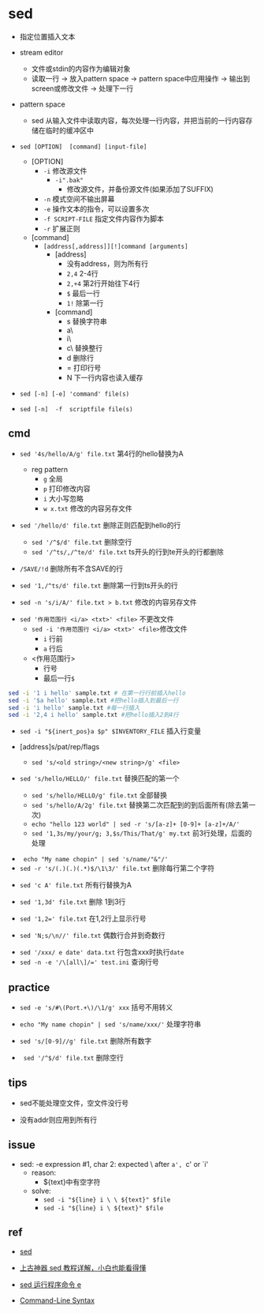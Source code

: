 # sed

+ 指定位置插入文本

+ stream editor
    + 文件或stdin的内容作为编辑对象
    + 读取一行 -> 放入pattern space -> pattern space中应用操作 -> 输出到screen或修改文件 -> 处理下一行

+ pattern space
    + sed 从输入文件中读取内容，每次处理一行内容，并把当前的一行内容存储在临时的缓冲区中

+ `sed [OPTION]  [command] [input-file]`
    + [OPTION]
        + `-i` 修改源文件
            + `-i".bak"`
                + 修改源文件，并备份源文件(如果添加了SUFFIX)
        + `-n` 模式空间不输出屏幕
        + `-e` 操作文本的指令，可以设置多次
        + `-f SCRIPT-FILE` 指定文件内容作为脚本
        + `-r` 扩展正则
    + [command]
        + `[address[,address]][!]command [arguments]`
            + [address]
                + 没有address，则为所有行
                + `2,4` 2-4行
                + `2,+4` 第2行开始往下4行
                + `$` 最后一行
                + `1!` 除第一行
            + [command]
                + s 替换字符串
                + a\
                + i\
                + c\ 替换整行
                + d 删除行
                + = 打印行号
                + N 下一行内容也读入缓存

+ `sed [-n] [-e] 'command' file(s)`
+ `sed [-n]  -f  scriptfile file(s)`

## cmd
<!-- [地址1, 地址2] -->
+ `sed '4s/hello/A/g' file.txt` 第4行的hello替换为A
    + reg pattern
        + `g` 全局
        + `p` 打印修改内容
        + `i` 大小写忽略
        + `w x.txt` 修改的内容另存文件

+ `sed '/hello/d' file.txt` 删除正则匹配到hello的行
    + `sed '/^$/d' file.txt` 删除空行
    + `sed '/^ts/,/^te/d' file.txt` ts开头的行到te开头的行都删除

+ `/SAVE/!d` 删除所有不含SAVE的行

+ `sed '1,/^ts/d' file.txt` 删除第一行到ts开头的行

+ `sed -n 's/i/A/' file.txt > b.txt` 修改的内容另存文件

<!-- a i -->
+ `sed '作用范围行 <i/a> <txt>' <file>` 不更改文件
    + `sed -i '作用范围行 <i/a> <txt>' <file>`修改文件
        + `i` 行前
        + `a` 行后
    + <作用范围行>
        + 行号
        + 最后一行`$`
```sh
sed -i '1 i hello' sample.txt # 在第一行行前插入hello
sed -i '$a hello' sample.txt #把hello插入到最后一行
sed -i 'i hello' sample.txt #每一行插入
sed -i '2,4 i hello' sample.txt #把hello插入2到4行
```
+ `sed -i "${inert_pos}a $p" $INVENTORY_FILE` 插入行变量

<!-- s -->

+ [address]s/pat/rep/flags
    + `sed 's/<old string>/<new string>/g' <file>`

+ `sed 's/hello/HELLO/' file.txt` 替换匹配的第一个
    + `sed 's/hello/HELLO/g' file.txt` 全部替换
    + `sed 's/hello/A/2g' file.txt` 替换第二次匹配到的到后面所有(除去第一次)
    + `echo "hello 123 world" | sed -r 's/[a-z]+ [0-9]+ [a-z]+/A/'`
    + `sed '1,3s/my/your/g; 3,$s/This/That/g' my.txt` 前3行处理，后面的处理

<!-- 引用匹配的变量 -->
+ ` echo "My name chopin" | sed 's/name/"&"/'` 
+ `sed -r 's/(.)(.)(.*)$/\1\3/' file.txt` 删除每行第二个字符

<!-- c -->
+ `sed 'c A' file.txt` 所有行替换为A

<!-- d -->
+ `sed '1,3d' file.txt` 删除 1到3行

<!-- = -->
+ `sed '1,2=' file.txt` 在1,2行上显示行号

<!-- N -->
+ `sed 'N;s/\n//' file.txt` 偶数行合并到奇数行

<!-- e -->
+ `sed '/xxx/ e date' data.txt` 行包含xxx时执行`date`
+ `sed -n -e '/\[all\]/=' test.ini` 查询行号


## practice

+ `sed -e 's/#\(Port.+\)/\1/g' xxx` 括号不用转义

+ `echo "My name chopin" | sed 's/name/xxx/'` 处理字符串

+ `sed 's/[0-9]//g' file.txt` 删除所有数字

+ ` sed '/^$/d' file.txt` 删除空行

## tips
+ sed不能处理空文件，空文件没行号

+ 没有addr则应用到所有行




## issue
+ sed: -e expression #1, char 2: expected \ after `a', `c' or `i'
    + reason:
        + ${text}中有空字符
    + solve: 
        + `sed -i "${line} i \ \ ${text}" $file`
        + `sed -i "${line} i \ ${text}" $file`
       

## ref

+ [sed](https://zhuanlan.zhihu.com/p/145661854)
+ [上古神器 sed 教程详解，小白也能看得懂](https://xie.infoq.cn/article/6d6e9cdf3988d450a1cf5eb37)
+ [sed 运行程序命令 e](https://www.twle.cn/c/yufei/sed/sed-basic-execute-command.html)

+ [Command-Line Syntax](https://learning.oreilly.com/library/view/sed-and-awk/0596003528/ch01.html#sedawkrepr2-CHP-1-SECT-4.1)